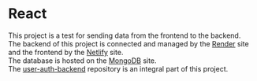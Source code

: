 # React

This project is a test for sending data from the frontend to the backend.
<br>
The backend of this project is connected and managed by the [Render](https://www.render.com/) site
<br>
and the frontend by the [Netlify](https://www.netlify.com/) site. 
<br>
The database is hosted on the [MongoDB](https://www.mongodb.com/) site. 
<br>
The [user-auth-backend](https://github.com/stecavalli/user-auth-backend) repository is an integral part of this project.
